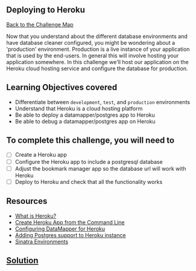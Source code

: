 ## Deploying to Heroku

[Back to the Challenge Map](00_challenge_map.md)

Now that you understand about the different database environments and have database cleaner configured, you might be wondering about a 'production' environment. Production is a live instance of your application that is used by the end-users. In general this will involve hosting your application somewhere. In this challenge we'll host our application on the Heroku cloud hosting service and configure the database for production.

## Learning Objectives covered

* Differentiate between `development`, `test`, and `production` environments
* Understand that Heroku is a cloud hosting platform
* Be able to deploy a datamapper/postgres app to Heroku
* Be able to debug a datamapper/postgres app on Heroku

## To complete this challenge, you will need to

- [ ] Create a Heroku app
- [ ] Configure the Heroku app to include a postgresql database
- [ ] Adjust the bookmark manager app so the database url will work with Heroku
- [ ] Deploy to Heroku and check that all the functionality works

## Resources

* [What is Heroku?](https://www.heroku.com/about)
* [Create Heroku App from the Command Line](https://devcenter.heroku.com/articles/creating-apps)
* [Configuring DataMapper for Heroku](https://devcenter.heroku.com/articles/rack#using-datamapper-or-sequel)
* [Adding Postgres support to Heroku instance](https://devcenter.heroku.com/articles/heroku-postgresql)
* [Sinatra Environments](https://blog.rainforestqa.com/2014-05-30-what-are-environments-for/)

## [Solution](solutions/14.md)
